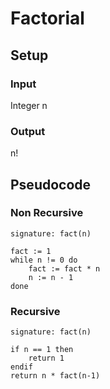 # Factorial

## Setup

### Input
Integer n

### Output
n!

## Pseudocode

### Non Recursive
```
signature: fact(n)

fact := 1
while n != 0 do
    fact := fact * n
    n := n - 1
done
```

### Recursive
```
signature: fact(n)

if n == 1 then
    return 1
endif
return n * fact(n-1)
```
